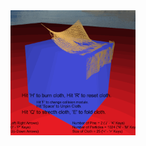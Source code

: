 <img src="https://github.com/Sakyawira/ClothPhysics/blob/master/gifs/cube.gif?raw=true" width="200" height="200" />